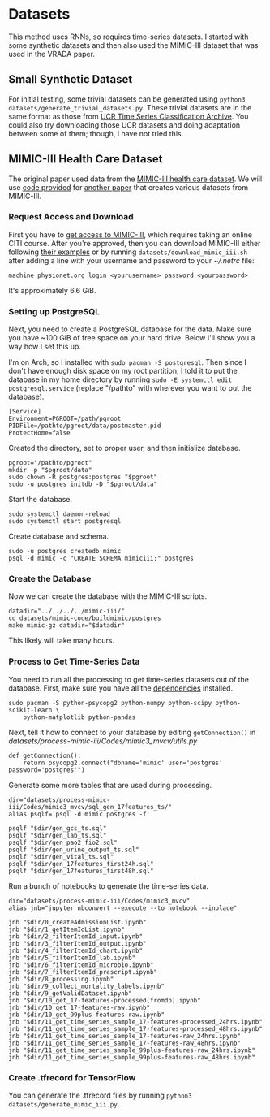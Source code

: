 # Datasets

This method uses RNNs, so requires time-series datasets. I started with some
synthetic datasets and then also used the MIMIC-III dataset that was used in the
VRADA paper.

## Small Synthetic Dataset

For initial testing, some trivial datasets can be generated using
`python3 datasets/generate_trivial_datasets.py`.
These trivial datasets are in the same format as those from
[UCR Time Series Classification Archive](http://www.cs.ucr.edu/~eamonn/time_series_data/).
You could also try downloading those UCR datasets and doing adaptation between
some of them; though, I have not tried this.

## MIMIC-III Health Care Dataset

The original paper used data from the
[MIMIC-III health care dataset](https://mimic.physionet.org/). We will use
[code provided](https://github.com/USC-Melady/Benchmarking_DL_MIMICIII)
for [another paper](https://arxiv.org/abs/1710.08531) that creates various datasets from
MIMIC-III.

### Request Access and Download

First you have to
[get access to MIMIC-III](https://mimic.physionet.org/gettingstarted/access/),
which requires taking an online CITI course.
After you're approved, then you can download MIMIC-III either following
[their examples](https://github.com/MIT-LCP/mimic-code) or by running
`datasets/download_mimic_iii.sh` after adding a line with your username and password
to your *~/.netrc* file:

    machine physionet.org login <yourusername> password <yourpassword>

It's approximately 6.6 GiB.

### Setting up PostgreSQL

Next, you need to create a PostgreSQL database for the data. Make sure you have
~100 GiB of free space on your hard drive. Below I'll show you a way how I
set this up.

I'm on Arch, so I installed with
`sudo pacman -S postgresql`. Then since I don't have enough disk space on my root
partition, I told it to put the database in my home directory by running
`sudo -E systemctl edit postgresql.service` (replace "/pathto" with wherever
you want to put the database).

    [Service]
    Environment=PGROOT=/path/pgroot
    PIDFile=/pathto/pgroot/data/postmaster.pid
    ProtectHome=false

Created the directory, set to proper user, and then initialize database.

    pgroot="/pathto/pgroot"
    mkdir -p "$pgroot/data"
    sudo chown -R postgres:postgres "$pgroot"
    sudo -u postgres initdb -D "$pgroot/data"

Start the database.

    sudo systemctl daemon-reload
    sudo systemctl start postgresql

Create database and schema.

    sudo -u postgres createdb mimic
    psql -d mimic -c "CREATE SCHEMA mimiciii;" postgres

### Create the Database

Now we can create the database with the MIMIC-III scripts.

    datadir="../../../../mimic-iii/"
    cd datasets/mimic-code/buildmimic/postgres
    make mimic-gz datadir="$datadir"

This likely will take many hours.

### Process to Get Time-Series Data

You need to run all the processing to get time-series datasets out of the
database. First, make sure you have all the
[dependencies](https://github.com/USC-Melady/Benchmarking_DL_MIMICIII) installed.

    sudo pacman -S python-psycopg2 python-numpy python-scipy python-scikit-learn \
        python-matplotlib python-pandas

Next, tell it how to connect to your database by editing
`getConnection()` in *datasets/process-mimic-iii/Codes/mimic3_mvcv/utils.py*

    def getConnection():
        return psycopg2.connect("dbname='mimic' user='postgres' password='postgres'")

Generate some more tables that are used during processing.

    dir="datasets/process-mimic-iii/Codes/mimic3_mvcv/sql_gen_17features_ts/"
    alias psqlf='psql -d mimic postgres -f'

    psqlf "$dir/gen_gcs_ts.sql"
    psqlf "$dir/gen_lab_ts.sql"
    psqlf "$dir/gen_pao2_fio2.sql"
    psqlf "$dir/gen_urine_output_ts.sql"
    psqlf "$dir/gen_vital_ts.sql"
    psqlf "$dir/gen_17features_first24h.sql"
    psqlf "$dir/gen_17features_first48h.sql"

Run a bunch of notebooks to generate the time-series data.

    dir="datasets/process-mimic-iii/Codes/mimic3_mvcv"
    alias jnb="jupyter nbconvert --execute --to notebook --inplace"

    jnb "$dir/0_createAdmissionList.ipynb"
    jnb "$dir/1_getItemIdList.ipynb"
    jnb "$dir/2_filterItemId_input.ipynb"
    jnb "$dir/3_filterItemId_output.ipynb"
    jnb "$dir/4_filterItemId_chart.ipynb"
    jnb "$dir/5_filterItemId_lab.ipynb"
    jnb "$dir/6_filterItemId_microbio.ipynb"
    jnb "$dir/7_filterItemId_prescript.ipynb"
    jnb "$dir/8_processing.ipynb"
    jnb "$dir/9_collect_mortality_labels.ipynb"
    jnb "$dir/9_getValidDataset.ipynb"
    jnb "$dir/10_get_17-features-processed(fromdb).ipynb"
    jnb "$dir/10_get_17-features-raw.ipynb"
    jnb "$dir/10_get_99plus-features-raw.ipynb"
    jnb "$dir/11_get_time_series_sample_17-features-processed_24hrs.ipynb"
    jnb "$dir/11_get_time_series_sample_17-features-processed_48hrs.ipynb"
    jnb "$dir/11_get_time_series_sample_17-features-raw_24hrs.ipynb"
    jnb "$dir/11_get_time_series_sample_17-features-raw_48hrs.ipynb"
    jnb "$dir/11_get_time_series_sample_99plus-features-raw_24hrs.ipynb"
    jnb "$dir/11_get_time_series_sample_99plus-features-raw_48hrs.ipynb"

### Create .tfrecord for TensorFlow

You can generate the .tfrecord files by running
`python3 datasets/generate_mimic_iii.py`.